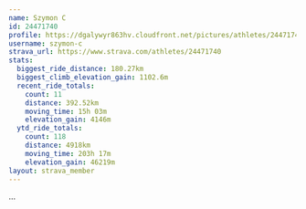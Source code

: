 ```yaml
---
name: Szymon C
id: 24471740
profile: https://dgalywyr863hv.cloudfront.net/pictures/athletes/24471740/7213253/3/large.jpg
username: szymon-c
strava_url: https://www.strava.com/athletes/24471740
stats:
  biggest_ride_distance: 180.27km
  biggest_climb_elevation_gain: 1102.6m
  recent_ride_totals:
    count: 11
    distance: 392.52km
    moving_time: 15h 03m
    elevation_gain: 4146m
  ytd_ride_totals:
    count: 118
    distance: 4918km
    moving_time: 203h 17m
    elevation_gain: 46219m
layout: strava_member
--- 
```

...
